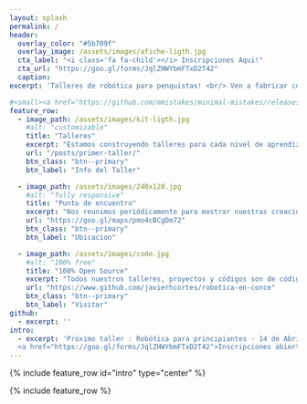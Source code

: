 ```yaml
---
layout: splash
permalink: /
header:
  overlay_color: "#5b709f"
  overlay_image: /assets/images/afiche-ligth.jpg
  cta_label: "<i class='fa fa-child'></i> Inscripciones Aqui!"
  cta_url: "https://goo.gl/forms/JqlZHWYbmFTxD2T42"
  caption:
excerpt: 'Talleres de robótica para penquistas! <br/> Ven a fabricar con nosotros tu próximo robot!'

#<small><a href="https://github.com/mmistakes/minimal-mistakes/releases/tag/4.10.1">Latest release v4.11.1</a></small><br/><br/> '
feature_row:
  - image_path: /assets/images/kit-ligth.jpg
    #alt: "customizable"
    title: "Talleres"
    excerpt: "Estamos construyendo talleres para cada nivel de aprendizaje."
    url: "/posts/primer-taller/"
    btn_class: "btn--primary"
    btn_label: "Info del Taller"

  - image_path: /assets/images/240x120.jpg
    #alt: "fully responsive"
    title: "Punto de encuentro"
    excerpt: "Nos reunimos periódicamente para mostrar nuestras creaciones!"
    url: "https://goo.gl/maps/pmo4cBCgDm72"
    btn_class: "btn--primary"
    btn_label: "Ubicacion"

  - image_path: /assets/images/code.jpg
    #alt: "100% free"
    title: "100% Open Source"
    excerpt: "Todos nuestros talleres, proyectos y códigos son de código libre."
    url: "https://www.github.com/javierhcortes/robotica-en-conce"
    btn_class: "btn--primary"
    btn_label: "Visitar"
github:
  - excerpt: ''
intro:
  - excerpt: 'Próximo taller : Robótica para principiantes - 14 de Abril <br /> Centro de Creación Concepción  -
  <a href="https://goo.gl/forms/JqlZHWYbmFTxD2T42">Inscripciones abiertas </a>'
---
```


{% include feature_row id="intro" type="center" %}

{% include feature_row %}

